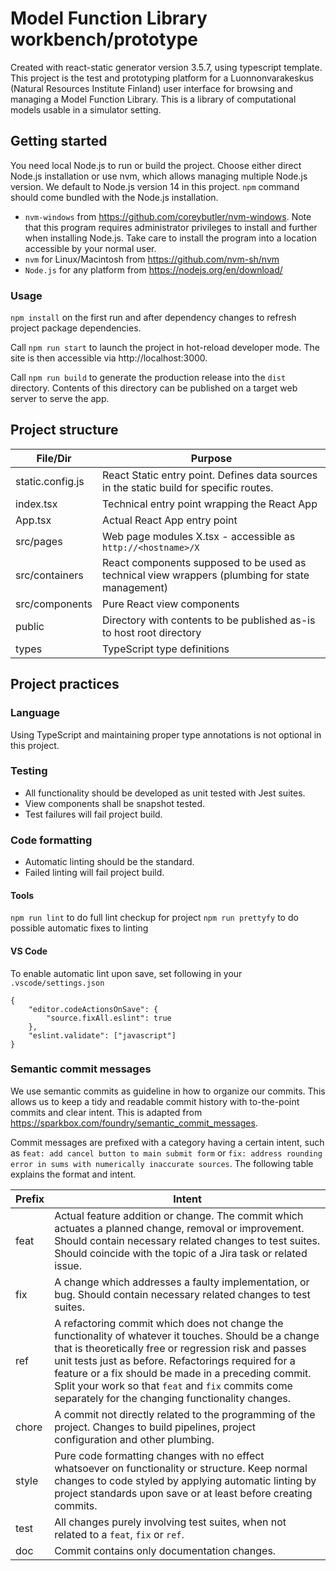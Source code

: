 # Model Function Library workbench/prototype

Created with react-static generator version 3.5.7, using typescript template. This project is the test and prototyping platform for a Luonnonvarakeskus (Natural Resources Institute Finland) user interface for browsing and managing a Model Function Library. This is a library of computational models usable in a simulator setting.

## Getting started

You need local Node.js to run or build the project. Choose either direct Node.js installation or use nvm, which allows managing multiple Node.js version. We default to Node.js version 14 in this project. `npm` command should come bundled with the Node.js installation.

* `nvm-windows` from https://github.com/coreybutler/nvm-windows. Note that this program requires administrator privileges to install and further when installing Node.js. Take care to install the program into a location accessible by your normal user.
* `nvm` for Linux/Macintosh from https://github.com/nvm-sh/nvm
* `Node.js` for any platform from https://nodejs.org/en/download/

### Usage

`npm install` on the first run and after dependency changes to refresh project package dependencies. 

Call `npm run start` to launch the project in hot-reload developer mode. The site is then accessible via http://localhost:3000.

Call `npm run build` to generate the production release into the `dist` directory. Contents of this directory can be published on a target web server to serve the app. 

## Project structure

|File/Dir|Purpose|
|--------|-------|
|static.config.js|React Static entry point. Defines data sources in the static build for specific routes.|
|index.tsx|Technical entry point wrapping the React App|
|App.tsx|Actual React App entry point|
|src/pages|Web page modules X.tsx - accessible as `http://<hostname>/X`|
|src/containers|React components supposed to be used as technical view wrappers (plumbing for state management)|
|src/components|Pure React view components|
|public|Directory with contents to be published as-is to host root directory|
|types|TypeScript type definitions|

## Project practices

### Language

Using TypeScript and maintaining proper type annotations is not optional in this project.

### Testing

* All functionality should be developed as unit tested with Jest suites.
* View components shall be snapshot tested.
* Test failures will fail project build.

### Code formatting

* Automatic linting should be the standard.
* Failed linting will fail project build.

#### Tools

`npm run lint` to do full lint checkup for project
`npm run prettyfy` to do possible automatic fixes to linting

#### VS Code

To enable automatic lint upon save, set following in your `.vscode/settings.json`

```
{
    "editor.codeActionsOnSave": {
        "source.fixAll.eslint": true
    },
    "eslint.validate": ["javascript"]
}
```

### Semantic commit messages

We use semantic commits as guideline in how to organize our commits. This allows us to keep a tidy and readable commit history with to-the-point commits and clear intent. This is adapted from https://sparkbox.com/foundry/semantic_commit_messages.

Commit messages are prefixed with a category having a certain intent, such as `feat: add cancel button to main submit form` or `fix: address rounding error in sums with numerically inaccurate sources`. The following table explains the format and intent.

|Prefix|Intent|
|------|------|
|feat|Actual feature addition or change. The commit which actuates a planned change, removal or improvement. Should contain necessary related changes to test suites. Should coincide with the topic of a Jira task or related issue.|
|fix|A change which addresses a faulty implementation, or bug. Should contain necessary related changes to test suites.|
|ref|A refactoring commit which does not change the functionality of whatever it touches. Should be a change that is theoretically free or regression risk and passes unit tests just as before. Refactorings required for a feature or a fix should be made in a preceding commit. Split your work so that `feat` and `fix` commits come separately for the changing functionality changes.|
|chore|A commit not directly related to the programming of the project. Changes to build pipelines, project configuration and other plumbing.|
|style|Pure code formatting changes with no effect whatsoever on functionality or structure. Keep normal changes to code styled by applying automatic linting by project standards upon save or at least before creating commits.|
|test|All changes purely involving test suites, when not related to a `feat`, `fix` or `ref`.|
|doc|Commit contains only documentation changes.|
